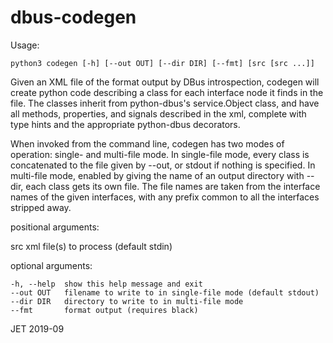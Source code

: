dbus-codegen
============

Usage:

	python3 codegen [-h] [--out OUT] [--dir DIR] [--fmt] [src [src ...]]

Given an XML file of the format output by DBus introspection, codegen will
create python code describing a class for each interface node it finds in the
file. The classes inherit from python-dbus's service.Object class, and have all
methods, properties, and signals described in the xml, complete with type hints
and the appropriate python-dbus decorators.

When invoked from the command line, codegen has two modes of operation: single-
and multi-file mode. In single-file mode, every class is concatenated to the
file given by --out, or stdout if nothing is specified. In multi-file mode,
enabled by giving the name of an output directory with --dir, each class gets
its own file. The file names are taken from the interface names of the given
interfaces, with any prefix common to all the interfaces stripped away.

positional arguments:

  src         xml file(s) to process (default stdin)

optional arguments:

    -h, --help  show this help message and exit
    --out OUT   filename to write to in single-file mode (default stdout)
    --dir DIR   directory to write to in multi-file mode
    --fmt       format output (requires black)

JET 2019-09




